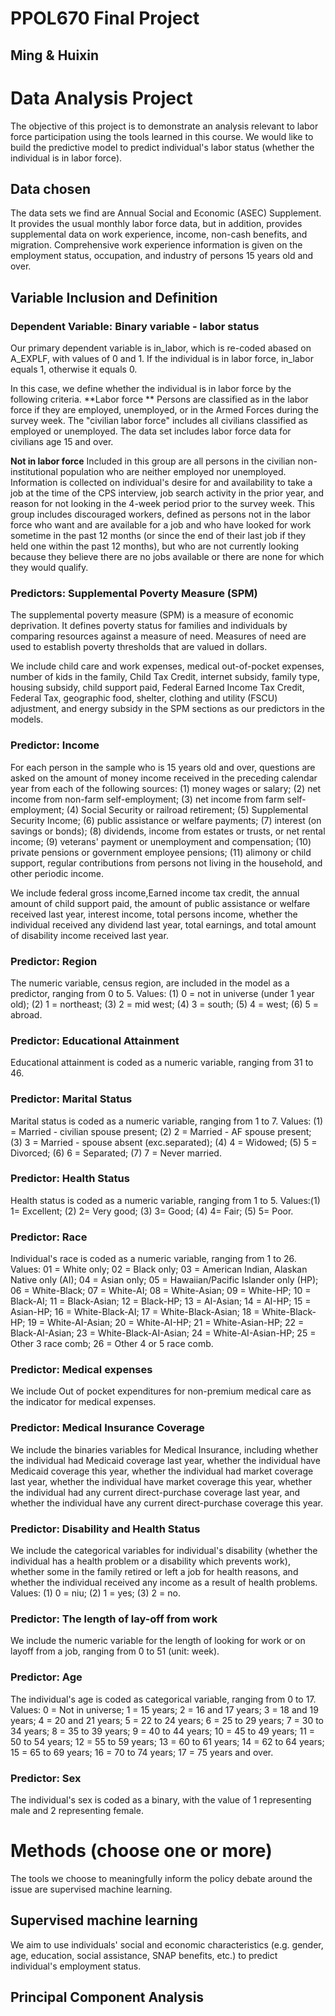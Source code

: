# PPOL670 Final Project
## Ming & Huixin

# Data Analysis Project
The objective of this project is to demonstrate an analysis relevant to labor force participation using the tools learned in this course. We would like to build the predictive model to predict individual's labor status (whether the individual is in labor force). 

## Data chosen 
The data sets we find are Annual Social and Economic (ASEC) Supplement. It provides the usual monthly labor force data, but in addition, provides supplemental data on work experience, income, non-cash benefits, and migration. Comprehensive work experience information is given on the employment status, occupation, and industry of persons 15 years old and over.

## Variable Inclusion and Definition 
### Dependent Variable: Binary variable - labor status
Our primary dependent variable is in_labor, which is re-coded abased on A_EXPLF, with values of 0 and 1. If the individual is in labor force, in_labor equals 1, otherwise it equals 0.

In this case, we define whether the individual is in labor force by the following criteria. 
**Labor force **
Persons are classified as in the labor force if they are employed, unemployed, or in the Armed Forces during the survey week. The "civilian labor force" includes all civilians classified as employed or unemployed. The data set includes labor force data for civilians age 15 and over. 

**Not in labor force**
Included in this group are all persons in the civilian non-institutional population who are neither employed nor unemployed. Information is collected on individual's desire for and availability to take a job at the time of the CPS interview, job search activity in the prior year, and reason for not looking in the 4-week period prior to the survey week. This group includes discouraged workers, defined as persons not in the labor force who want and are available for a job and who have looked for work sometime in the past 12 months (or since the end of their last job if they held one within the past 12 months), but who are not currently looking because they believe there are no jobs available or there are none for which they would qualify.

### Predictors: Supplemental Poverty Measure (SPM)
The supplemental poverty measure (SPM) is a measure of economic deprivation. It defines poverty status for families and individuals by comparing resources against a measure of need. Measures of need are used to establish poverty thresholds that are valued in dollars.

We include child care and work expenses, medical out-of-pocket expenses, number of kids in the family, Child Tax Credit, internet subsidy, family type, housing subsidy, child support paid, Federal Earned Income Tax Credit, Federal Tax,  geographic food, shelter, clothing and utility (FSCU) adjustment, and energy subsidy in the SPM sections as our predictors in the models.

### Predictor: Income 
For each person in the sample who is 15 years old and over, questions are asked on the amount of money income received in the preceding calendar year from each of the following sources: (1) money wages or salary; (2) net income from non-farm self-employment; (3) net income from farm self- employment; (4) Social Security or railroad retirement; (5) Supplemental Security Income; (6) public assistance or welfare payments; (7) interest (on savings or bonds); (8) dividends, income from estates or trusts, or net rental income; (9) veterans' payment or unemployment and  compensation; (10) private pensions or government employee pensions; (11) alimony or child support, regular contributions from persons not living in the household, and other periodic income.

We include federal gross income,Earned income tax credit, the annual amount of child support paid, the amount of public assistance or welfare received last year, interest income, total persons income, whether the individual received any dividend last year, total earnings, and total amount of disability income received last year. 

### Predictor: Region 
The numeric variable, census region, are included in the model as a predictor, ranging from 0 to 5. 
Values: (1) 0 = not in universe (under 1 year old); (2) 1 = northeast; (3) 2 = mid west; (4) 3 = south; (5) 4 = west; (6) 5 = abroad. 

### Predictor: Educational Attainment 
Educational attainment is coded as a numeric variable, ranging from 31 to 46. 

### Predictor: Marital Status 
Marital status is coded as a numeric variable, ranging from 1 to 7. 
Values: (1) = Married - civilian spouse present; (2) 2 = Married - AF spouse present; (3) 3 = Married - spouse absent (exc.separated); (4) 4 = Widowed; (5) 5 = Divorced; (6) 6 = Separated; (7) 7 = Never married. 

### Predictor: Health Status
Health status is coded as a numeric variable, ranging from 1 to 5. 
Values:(1) 1= Excellent; (2) 2= Very good; (3) 3= Good; (4) 4= Fair; (5) 5= Poor. 

### Predictor: Race 
Individual's race is coded as a numeric variable, ranging from 1 to 26. 
Values: 01 = White only; 02 = Black only; 03 = American Indian, Alaskan Native only (AI); 04 = Asian only; 05 = Hawaiian/Pacific Islander only (HP); 06 = White-Black; 07 = White-AI; 08 = White-Asian; 09 = White-HP; 10 = Black-AI; 11 = Black-Asian; 12 = Black-HP; 13 = AI-Asian; 14 = AI-HP; 15 = Asian-HP; 16 = White-Black-AI; 17 = White-Black-Asian; 18 = White-Black-HP; 19 = White-AI-Asian; 20 = White-AI-HP; 21 = White-Asian-HP; 22 = Black-AI-Asian; 23 = White-Black-AI-Asian; 24 = White-AI-Asian-HP; 25 = Other 3 race comb; 26 = Other 4 or 5 race comb. 

### Predictor: Medical expenses
We include Out of pocket expenditures for non-premium medical care as the indicator for medical expenses. 

### Predictor: Medical Insurance Coverage 
We include the binaries variables for Medical Insurance, including whether the individual had Medicaid coverage last year, whether the individual have Medicaid coverage this year, whether the individual had market coverage last year, whether the individual have market coverage this year, whether the individual had any current direct-purchase coverage last year, and whether the individual have any current direct-purchase coverage this year. 

### Predictor: Disability and Health Status
We include the categorical variables for individual's disability (whether the individual has a health problem or a disability which prevents work), whether some in the family retired or left a job for health reasons, and whether the individual received any income as a result of health problems. 
Values: (1) 0 = niu; (2) 1 = yes; (3) 2 = no. 

### Predictor: The length of lay-off from work 
We include the numeric variable for the length of looking for work or on layoff from a job, ranging from 0 to 51 (unit: week). 

### Predictor: Age 
The individual's age is coded as categorical variable, ranging from 0 to 17. 
Values: 0 = Not in universe; 1 = 15 years; 2 = 16 and 17 years; 3 = 18 and 19 years; 4 = 20 and 21 years; 5 = 22 to 24 years; 6 = 25 to 29 years; 7 = 30 to 34 years; 8 = 35 to 39 years; 9 = 40 to 44 years; 10 = 45 to 49 years; 11 = 50 to 54 years; 12 = 55 to 59 years; 13 = 60 to 61 years; 14 = 62 to 64 years; 15 = 65 to 69 years; 16 = 70 to 74 years; 17 = 75 years and over. 

### Predictor: Sex 
The individual's sex is coded as a binary, with the value of 1 representing male and 2 representing female. 

# Methods (choose one or more)
The tools we choose to meaningfully inform the policy debate around the issue are supervised machine learning.
## Supervised machine learning
We aim to use individuals' social and economic characteristics (e.g. gender, age, education, social assistance, SNAP benefits, etc.) to predict individual's employment status. 



## Principal Component Analysis 
